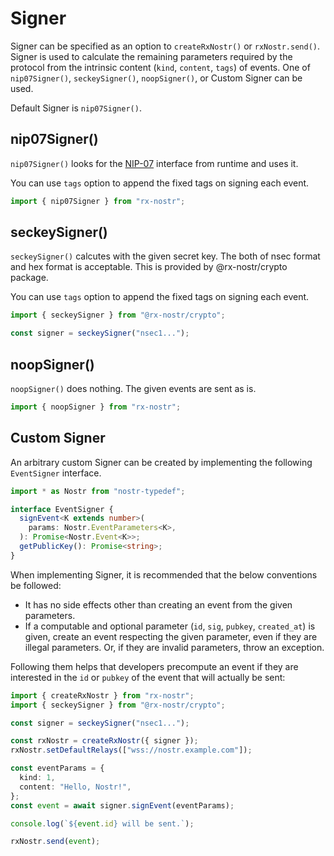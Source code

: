 # Signer

Signer can be specified as an option to `createRxNostr()` or `rxNostr.send()`.
Signer is used to calculate the remaining parameters required by the protocol from the intrinsic content (`kind`, `content`, `tags`) of events.
One of `nip07Signer()`, `seckeySigner()`, `noopSigner()`, or Custom Signer can be used.

Default Signer is `nip07Signer()`.

## nip07Signer()

`nip07Signer()` looks for the [NIP-07](https://github.com/nostr-protocol/nips/blob/master/07.md) interface from runtime and uses it.

You can use `tags` option to append the fixed tags on signing each event.

```ts
import { nip07Signer } from "rx-nostr";
```

## seckeySigner()

`seckeySigner()` calcutes with the given secret key.
The both of nsec format and hex format is acceptable.
This is provided by @rx-nostr/crypto package.

You can use `tags` option to append the fixed tags on signing each event.

```ts
import { seckeySigner } from "@rx-nostr/crypto";

const signer = seckeySigner("nsec1...");
```

## noopSigner()

`noopSigner()` does nothing.
The given events are sent as is.

```ts
import { noopSigner } from "rx-nostr";
```

## Custom Signer

An arbitrary custom Signer can be created by implementing the following `EventSigner` interface.

```ts
import * as Nostr from "nostr-typedef";

interface EventSigner {
  signEvent<K extends number>(
    params: Nostr.EventParameters<K>,
  ): Promise<Nostr.Event<K>>;
  getPublicKey(): Promise<string>;
}
```

When implementing Signer, it is recommended that the below conventions be followed:

- It has no side effects other than creating an event from the given parameters.
- If a computable and optional parameter (`id`, `sig`, `pubkey`, `created_at`) is given, create an event respecting the given parameter, even if they are illegal parameters. Or, if they are invalid parameters, throw an exception.

Following them helps that developers precompute an event if they are interested in the `id` or `pubkey` of the event that will actually be sent:

```ts
import { createRxNostr } from "rx-nostr";
import { seckeySigner } from "@rx-nostr/crypto";

const signer = seckeySigner("nsec1...");

const rxNostr = createRxNostr({ signer });
rxNostr.setDefaultRelays(["wss://nostr.example.com"]);

const eventParams = {
  kind: 1,
  content: "Hello, Nostr!",
};
const event = await signer.signEvent(eventParams);

console.log(`${event.id} will be sent.`);

rxNostr.send(event);
```

